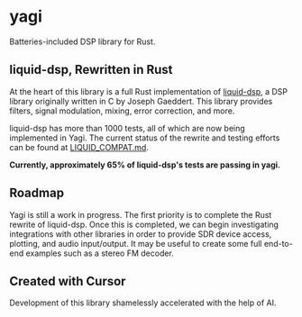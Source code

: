 # yagi

Batteries-included DSP library for Rust.

## liquid-dsp, Rewritten in Rust

At the heart of this library is a full Rust implementation of [liquid-dsp](https://liquidsdr.org/), a DSP library originally written in C by Joseph Gaeddert. This library provides filters, signal modulation, mixing, error correction, and more.

liquid-dsp has more than 1000 tests, all of which are now being implemented in Yagi. The current status of the rewrite and testing efforts can be found at [LIQUID_COMPAT.md](LIQUID_COMPAT.md).

**Currently, approximately 65% of liquid-dsp's tests are passing in yagi.**

## Roadmap

Yagi is still a work in progress. The first priority is to complete the Rust rewrite of liquid-dsp. Once this is completed, we can begin investigating integrations with other libraries in order to provide SDR device access, plotting, and audio input/output. It may be useful to create some full end-to-end examples such as a stereo FM decoder.

## Created with Cursor

Development of this library shamelessly accelerated with the help of AI.
